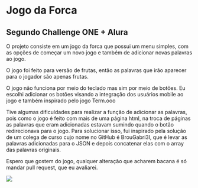  <h1>Jogo da Forca</h1>
 <h2>Segundo Challenge ONE + Alura</h2>
 
 <p>O projeto consiste em um jogo da forca que possui um menu simples,
  com as opções de começar um novo jogo e também de adicionar novas palavras ao jogo.</p>
 
 <p>O jogo foi feito para versão de frutas, então as palavras que irão aparecer para o jogador são apenas frutas.</p>
 
 <p>O jogo não funciona por meio do teclado mas sim por meio de botões. Eu escolhi adicionar os botões visando a integração dos usuários mobile 
  ao jogo e também inspirado pelo jogo Term.ooo</p>
  
  <p>Tive algumas dificuldades para realizar a função de adicionar as palavras, pois como o jogo é feito com mais de uma página html, na troca de páginas
as palavras que eram adicionadas estavam sumindo quando o botão redirecionava para o jogo. Para solucionar isso, fui inspirado pela solução de um colega de curso
cujo nome no GitHub é BrouGabri3l, que é levar as palavras adicionadas para o JSON e depois concatenar elas com o array das palavras originais.</p>

<p>Espero que gostem do jogo, qualquer alteração que acharem bacana é só mandar pull request, que eu avaliarei.</p>

<img src="https://d335luupugsy2.cloudfront.net/cms%2Ffiles%2F10224%2F1644516322badge.png?utm_campaign=alura_latam_-_challenge_email_projeto_2_br&utm_medium=email&utm_source=RD+Station"></img>
